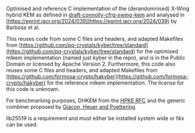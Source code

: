 Optimised and reference C implementation of the (derandomnised) X-Wing hybrid KEM as defined in [draft-connolly-cfrg-xwing-kem](https://datatracker.ietf.org/doc/draft-connolly-cfrg-xwing-kem/) and analysed in [https://eprint.iacr.org/2024/039](https://eprint.iacr.org/2024/039) by Barbosa et al.

This reuses code from some C files and headers, and adapted Makefiles from [https://github.com/pq-crystals/kyber/tree/standard](https://github.com/pq-crystals/kyber/tree/standard) for the optimised mlkem implementation (named just kyber in the repo), and is in the Public Domain or licensed by Apache Version 2. Furthermore, this code also reuses some C files and headers, and adapted Makefiles from [https://github.com/formosa-crypto/hakyber](https://github.com/formosa-crypto/hakyber) for the reference mlkem implementation. The license for this code is unknown.  

For benchmarking purposes, DHKEM from the [HPKE RFC](https://www.rfc-editor.org/rfc/rfc9180.html) and the generic combiner proposed by [Giacon, Heuer and Poettering](https://eprint.iacr.org/2018/024.pdf).

lib25519 is a requirement and must either be installed system wide or Nix can be used.

